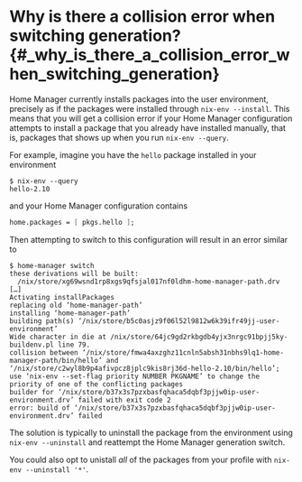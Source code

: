 # Why is there a collision error when switching generation? {#_why_is_there_a_collision_error_when_switching_generation}

Home Manager currently installs packages into the user environment,
precisely as if the packages were installed through `nix-env --install`.
This means that you will get a collision error if your Home Manager
configuration attempts to install a package that you already have
installed manually, that is, packages that shows up when you run
`nix-env --query`.

For example, imagine you have the `hello` package installed in your
environment

``` console
$ nix-env --query
hello-2.10
```

and your Home Manager configuration contains

``` nix
home.packages = [ pkgs.hello ];
```

Then attempting to switch to this configuration will result in an error
similar to

``` console
$ home-manager switch
these derivations will be built:
  /nix/store/xg69wsnd1rp8xgs9qfsjal017nf0ldhm-home-manager-path.drv
[…]
Activating installPackages
replacing old ‘home-manager-path’
installing ‘home-manager-path’
building path(s) ‘/nix/store/b5c0asjz9f06l52l9812w6k39ifr49jj-user-environment’
Wide character in die at /nix/store/64jc9gd2rkbgdb4yjx3nrgc91bpjj5ky-buildenv.pl line 79.
collision between ‘/nix/store/fmwa4axzghz11cnln5absh31nbhs9lq1-home-manager-path/bin/hello’ and ‘/nix/store/c2wyl8b9p4afivpcz8jplc9kis8rj36d-hello-2.10/bin/hello’; use ‘nix-env --set-flag priority NUMBER PKGNAME’ to change the priority of one of the conflicting packages
builder for ‘/nix/store/b37x3s7pzxbasfqhaca5dqbf3pjjw0ip-user-environment.drv’ failed with exit code 2
error: build of ‘/nix/store/b37x3s7pzxbasfqhaca5dqbf3pjjw0ip-user-environment.drv’ failed
```

The solution is typically to uninstall the package from the environment
using `nix-env --uninstall` and reattempt the Home Manager generation
switch.

You could also opt to unistall *all* of the packages from your profile
with `nix-env --uninstall '*'`.
